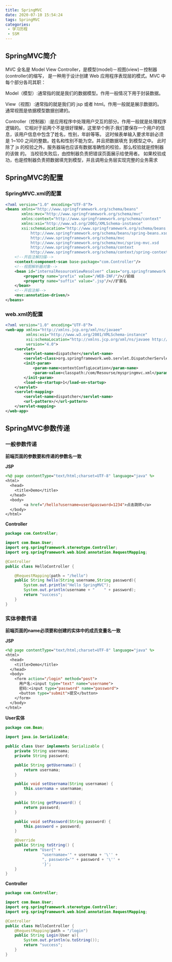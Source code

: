 ```yaml
---
title: SpringMVC
date: 2020-07-10 15:54:24
tags: SpringMVC
categories:
 - 学习历程
 - SSM
---
```


## SpringMVC简介

MVC 全名是 Model View Controller，是模型(model)－视图(view)－控制器(controller)的缩写， 是一种用于设计创建 Web 应用程序表现层的模式。MVC 中每个部分各司其职：  

Model（模型）:通常指的就是我们的数据模型。作用一般情况下用于封装数据。  

View（视图）:通常指的就是我们的 jsp 或者 html。作用一般就是展示数据的。   通常视图是依据模型数据创建的。

<!--more-->

Controller（控制器）:是应用程序中处理用户交互的部分。作用一般就是处理程序逻辑的。   它相对于前两个不是很好理解，这里举个例子:我们要保存一个用户的信息，该用户信息中包含了姓名，性别，年龄等等。    这时候表单输入要求年龄必须是 1~100 之间的整数。姓名和性别不能为空。并且把数据填充 到模型之中。    此时除了 js 的校验之外，服务器端也应该有数据准确性的校验，那么校验就是控制器的该做 的。    当校验失败后，由控制器负责把错误页面展示给使用者。    如果校验成功，也是控制器负责把数据填充到模型，并且调用业务层实现完整的业务需求

## SpringMVC的配置

### SpringMVC.xml的配置

```xml
<?xml version="1.0" encoding="UTF-8"?>
<beans xmlns="http://www.springframework.org/schema/beans"
       xmlns:mvc="http://www.springframework.org/schema/mvc"
       xmlns:context="http://www.springframework.org/schema/context"
       xmlns:xsi="http://www.w3.org/2001/XMLSchema-instance"
       xsi:schemaLocation="http://www.springframework.org/schema/beans
           http://www.springframework.org/schema/beans/spring-beans.xsd
           http://www.springframework.org/schema/mvc
           http://www.springframework.org/schema/mvc/spring-mvc.xsd
           http://www.springframework.org/schema/context
           http://www.springframework.org/schema/context/spring-context.xsd">
    <!--开启注解扫描-->
    <context:component-scan base-package="com.Controller"/>
    <!--视图解析器对象-->
    <bean id="internalResourceViewResolver" class="org.springframework.web.servlet.view.InternalResourceViewResolver">
        <property name="prefix" value="/WEB-INF/"/>//前缀
        <property name="suffix" value=".jsp"/>//扩展名
    </bean>
    <!--开启注解-->
    <mvc:annotation-driven/>
</beans>
```

### web.xml的配置

```xml
<?xml version="1.0" encoding="UTF-8"?>
<web-app xmlns="http://xmlns.jcp.org/xml/ns/javaee"
         xmlns:xsi="http://www.w3.org/2001/XMLSchema-instance"
         xsi:schemaLocation="http://xmlns.jcp.org/xml/ns/javaee http://xmlns.jcp.org/xml/ns/javaee/web-app_4_0.xsd"
         version="4.0">
    <servlet>
        <servlet-name>dispatcher</servlet-name>
        <servlet-class>org.springframework.web.servlet.DispatcherServlet</servlet-class>
        <init-param>
            <param-name>contextConfigLocation</param-name>
            <param-value>classpath:/com/Resourse/myspringmvc.xml</param-value>
        </init-param>
        <load-on-startup>1</load-on-startup>
    </servlet>
    <servlet-mapping>
        <servlet-name>dispatcher</servlet-name>
        <url-pattern>/</url-pattern>
    </servlet-mapping>
</web-app>
```

## SpringMVC参数传递

### 一般参数传递

**前端页面的参数要和传递的参数名一致**

**JSP**

```jsp
<%@ page contentType="text/html;charset=UTF-8" language="java" %>
<html>
  <head>
    <title>Demo</title>
  </head>
  <body>
        <a href="/hello?username=user&password=1234">点击跳转</a>
  </body>
</html>
```

**Controller**

```java
package com.Controller;

import com.Bean.User;
import org.springframework.stereotype.Controller;
import org.springframework.web.bind.annotation.RequestMapping;

@Controller
public class HelloController {

    @RequestMapping(path = "/hello")
    public String hello(String username,String password){
        System.out.println("Hello SpringMVC");
        System.out.println(username + "    " + password);
        return "success";
    }
}

```

### 实体参数传递

**前端页面的name必须要和创建的实体中的成员变量名一致**

**JSP**

```jsp
<%@ page contentType="text/html;charset=UTF-8" language="java" %>
<html>
  <head>
    <title>Demo</title>
  </head>
  <body>
    <form action="/login" method="post">
      用户名:<input type="text" name="username">
      密码:<input type="password" name="password">
      <button type="submit">提交</button>
    </form>
  </body>
</html>
```

**User实体**

```java
package com.Bean;

import java.io.Serializable;

public class User implements Serializable {
    private String usernama;
    private String password;

    public String getUsernama() {
        return usernama;
    }

    public void setUsernama(String usernamae) {
        this.usernama = usernamae;
    }

    public String getPassword() {
        return password;
    }

    public void setPassword(String password) {
        this.password = password;
    }

    @Override
    public String toString() {
        return "User{" +
                "usernamae='" + usernama + '\'' +
                ", password='" + password + '\'' +
                '}';
    }
}

```

**Controller**

```java
package com.Controller;

import com.Bean.User;
import org.springframework.stereotype.Controller;
import org.springframework.web.bind.annotation.RequestMapping;

@Controller
public class HelloController {
    @RequestMapping(path = "/login")
    public String Login(User u){
        System.out.println(u.toString());
        return "success";
    }
}

```

